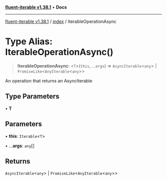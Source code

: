 [**fluent-iterable v1.38.1**](../../README.md) • **Docs**

***

[fluent-iterable v1.38.1](../../README.md) / [index](../README.md) / IterableOperationAsync

# Type Alias: IterableOperationAsync()

> **IterableOperationAsync**: \<`T`\>(`this`, ...`args`) => `AsyncIterable`\<`any`\> \| `PromiseLike`\<`AnyIterable`\<`any`\>\>

An operation that returns an AsyncIterable

## Type Parameters

• **T**

## Parameters

• **this**: `Iterable`\<`T`\>

• ...**args**: `any`[]

## Returns

`AsyncIterable`\<`any`\> \| `PromiseLike`\<`AnyIterable`\<`any`\>\>
